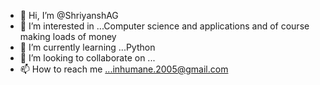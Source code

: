 - 👋 Hi, I’m @ShriyanshAG
- 👀 I’m interested in ...Computer science and applications and of course making loads of money
- 🌱 I’m currently learning ...Python
- 💞️ I’m looking to collaborate on ...
- 📫 How to reach me ...inhumane.2005@gmail.com

<!---
ShriyanshAG/ShriyanshAG is a ✨ special ✨ repository because its `README.md` (this file) appears on your GitHub profile.
You can click the Preview link to take a look at your changes.
--->
